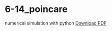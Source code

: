 6-14_poincare
=============

numerical simulation with python
[Download PDF](https://github.com/ssh0/6-14_poincare/blob/master/6-14_poincare.pdf?raw=true)
